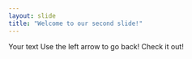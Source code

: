 ```yaml
---
layout: slide
title: "Welcome to our second slide!"
---
```

Your text
Use the left arrow to go back!
Check it out!
